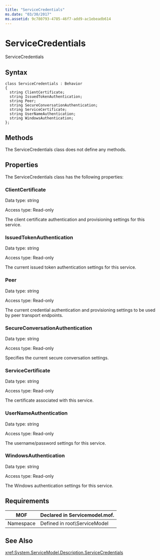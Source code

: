 ```yaml
---
title: "ServiceCredentials"
ms.date: "03/30/2017"
ms.assetid: 9c780793-4785-46f7-add9-ac1ebeadb614
---
```

# ServiceCredentials
ServiceCredentials  
  
## Syntax  
  
```  
class ServiceCredentials : Behavior  
{  
  string ClientCertificate;  
  string IssuedTokenAuthentication;  
  string Peer;  
  string SecureConversationAuthentication;  
  string ServiceCertificate;  
  string UserNameAuthentication;  
  string WindowsAuthentication;  
};  
```  
  
## Methods  
 The ServiceCredentials class does not define any methods.  
  
## Properties  
 The ServiceCredentials class has the following properties:  
  
### ClientCertificate  
 Data type: string  
  
 Access type: Read-only  
  
 The client certificate authentication and provisioning settings for this service.  
  
### IssuedTokenAuthentication  
 Data type: string  
  
 Access type: Read-only  
  
 The current issued token authentication settings for this service.  
  
### Peer  
 Data type: string  
  
 Access type: Read-only  
  
 The current credential authentication and provisioning settings to be used by peer transport endpoints.  
  
### SecureConversationAuthentication  
 Data type: string  
  
 Access type: Read-only  
  
 Specifies the current secure conversation settings.  
  
### ServiceCertificate  
 Data type: string  
  
 Access type: Read-only  
  
 The certificate associated with this service.  
  
### UserNameAuthentication  
 Data type: string  
  
 Access type: Read-only  
  
 The username/password settings for this service.  
  
### WindowsAuthentication  
 Data type: string  
  
 Access type: Read-only  
  
 The Windows authentication settings for this service.  
  
## Requirements  
  
|MOF|Declared in Servicemodel.mof.|  
|---------|-----------------------------------|  
|Namespace|Defined in root\ServiceModel|  
  
## See Also  
 <xref:System.ServiceModel.Description.ServiceCredentials>
